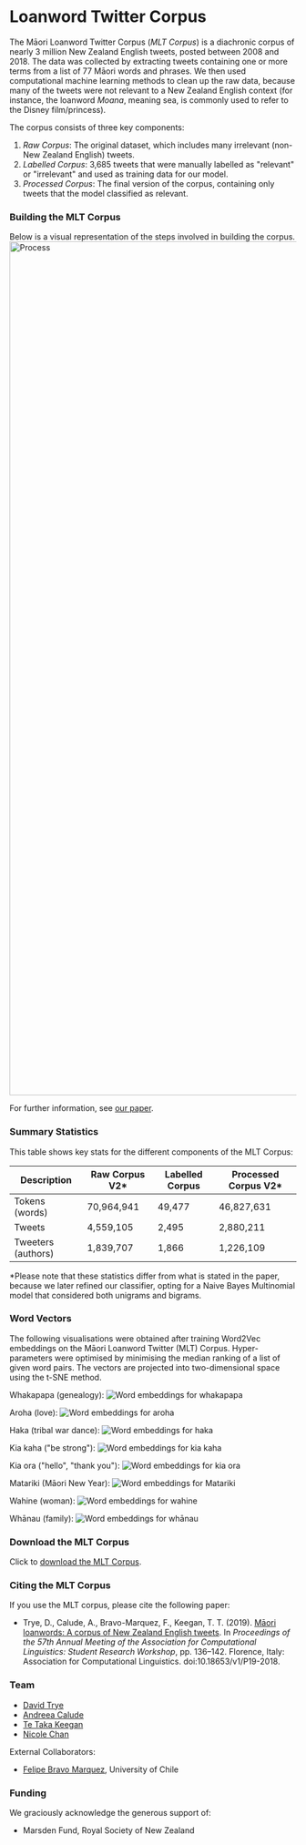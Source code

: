 # Loanword Twitter Corpus
The Māori Loanword Twitter Corpus (<i>MLT Corpus</i>) is a diachronic corpus of nearly 3 million New Zealand English tweets, posted between 2008 and 2018. The data was collected by extracting tweets containing one or more terms from a list of 77 Māori words and phrases. We then used computational machine learning methods to clean up the raw data, because many of the tweets were not relevant to a New Zealand English context (for instance, the loanword <i>Moana</i>, meaning sea, is commonly used to refer to the Disney film/princess).

The corpus consists of three key components:

1. <i>Raw Corpus</i>: The original dataset, which includes many irrelevant (non-New Zealand English) tweets.
2. <i>Labelled Corpus</i>: 3,685 tweets that were manually labelled as "relevant" or "irrelevant" and used as training data for our model.
3. <i>Processed Corpus</i>: The final version of the corpus, containing only tweets that the model classified as relevant.

### Building the MLT Corpus
Below is a visual representation of the steps involved in building the corpus.
<img src="../pics/Process2.png" alt="Process" width="1500"/>

For further information, see [our paper](https://www.aclweb.org/anthology/P19-2018/). 

### Summary Statistics
This table shows key stats for the different components of the MLT Corpus:

| Description          |Raw Corpus V2*| Labelled Corpus | Processed Corpus V2*|
| ---------------------|--------------|-----------------|---------------------| 
| Tokens (words)       | 70,964,941   |49,477           | 46,827,631          | 
| Tweets               | 4,559,105    | 2,495           | 2,880,211           |
| Tweeters (authors)   | 1,839,707    | 1,866           | 1,226,109           |

\*Please note that these statistics differ from what is stated in the paper, because we later refined our classifier, opting for a Naive Bayes Multinomial model that considered both unigrams and bigrams. 

### Word Vectors  
The following visualisations were obtained after training Word2Vec embeddings on the Māori Loanword Twitter (MLT) Corpus. Hyper-parameters were optimised by minimising the median ranking of a list of given word pairs. The vectors are projected into two-dimensional space using the t-SNE method. 

Whakapapa (genealogy):
<img src="../pics/whakapapa_tsne.png" alt="Word embeddings for whakapapa"/>

Aroha (love):
<img src="../pics/aroha_tsne.png" alt="Word embeddings for aroha"/>

Haka (tribal war dance):
<img src="../pics/haka_tsne.png" alt="Word embeddings for haka"/>

Kia kaha ("be strong"):
<img src="../pics/kia_kaha_tsne.png" alt="Word embeddings for kia kaha"/>

Kia ora ("hello", "thank you"):
<img src="../pics/kia_ora_tsne.png" alt="Word embeddings for kia ora"/>

Matariki (Māori New Year):
<img src="../pics/matariki_tsne.png" alt="Word embeddings for Matariki"/>

Wahine (woman):
<img src="../pics/wahine_tsne.png" alt="Word embeddings for wahine"/>

Whānau (family):
<img src="../pics/whanau_tsne.png" alt="Word embeddings for whānau"/>

### Download the MLT Corpus
Click to <a href="../pics/mlt-v2.zip">download the MLT Corpus</a>.

### Citing the MLT Corpus
If you use the MLT corpus, please cite the following paper:

- Trye, D., Calude, A., Bravo-Marquez, F., Keegan, T. T. (2019). [Māori loanwords: A corpus of New Zealand English tweets](https://www.aclweb.org/anthology/P19-2018/). In <i>Proceedings of the 57th Annual Meeting of the Association for Computational Linguistics: Student Research Workshop</i>, pp. 136–142. Florence, Italy: Association for Computational Linguistics. doi:10.18653/v1/P19-2018. 

### Team

- [David Trye](https://www.cs.waikato.ac.nz/~dgt12/)
- [Andreea Calude](https://www.calude.net/andreea/)
- [Te Taka Keegan](https://www.cms.waikato.ac.nz/people/tetaka)
- [Nicole Chan](https://www.linkedin.com/in/hi-nicole-chan)

External Collaborators:

- [Felipe Bravo Marquez](https://felipebravom.com/), University of Chile

### Funding

We graciously acknowledge the generous support of:

- Marsden Fund, Royal Society of New Zealand
